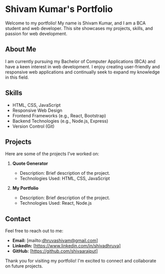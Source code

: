 # Shivam Kumar's Portfolio

Welcome to my portfolio! My name is Shivam Kumar, and I am a BCA student and web developer. This site showcases my projects, skills, and passion for web development.

## About Me

I am currently pursuing my Bachelor of Computer Applications (BCA) and have a keen interest in web development. I enjoy creating user-friendly and responsive web applications and continually seek to expand my knowledge in this field.

## Skills

- HTML, CSS, JavaScript
- Responsive Web Design
- Frontend Frameworks (e.g., React, Bootstrap)
- Backend Technologies (e.g., Node.js, Express)
- Version Control (Git)

## Projects

Here are some of the projects I've worked on:

1. **Quote Generator**
   - Description: Brief description of the project.
   - Technologies Used: HTML, CSS, JavaScript

2. **My Portfolio**
   - Description: Brief description of the project.
   - Technologies Used: React, Node.js


## Contact

Feel free to reach out to me:

- **Email:** [mailto:dhruvashivam@gmail.com]
- **LinkedIn:** [https://www.linkedin.com/in/shivadhruva]
- **GitHub:** [https://github.com/shivaarajput]

Thank you for visiting my portfolio! I'm excited to connect and collaborate on future projects.
